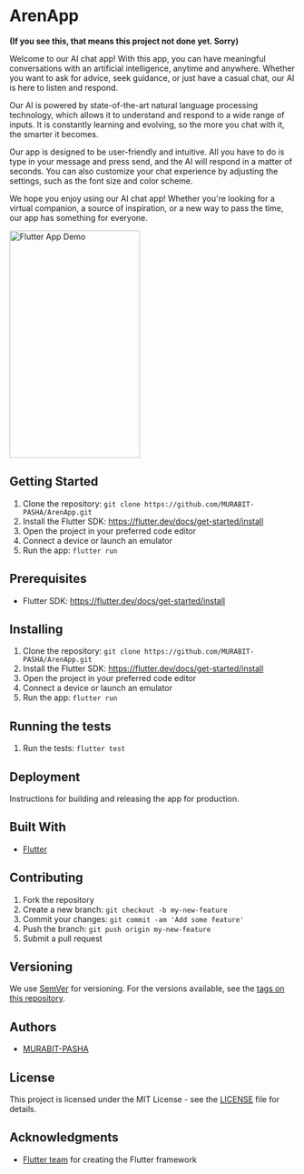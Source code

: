 # ArenApp

**(If you see this, that means this project not done yet. Sorry)**

Welcome to our AI chat app! With this app, you can have meaningful conversations with an artificial intelligence, anytime and anywhere. Whether you want to ask for advice, seek guidance, or just have a casual chat, our AI is here to listen and respond.

Our AI is powered by state-of-the-art natural language processing technology, which allows it to understand and respond to a wide range of inputs. It is constantly learning and evolving, so the more you chat with it, the smarter it becomes.

Our app is designed to be user-friendly and intuitive. All you have to do is type in your message and press send, and the AI will respond in a matter of seconds. You can also customize your chat experience by adjusting the settings, such as the font size and color scheme.

We hope you enjoy using our AI chat app! Whether you're looking for a virtual companion, a source of inspiration, or a new way to pass the time, our app has something for everyone.

<img src="blob/demo.gif" alt="Flutter App Demo" width="230" height="400">

## Getting Started

1. Clone the repository: `git clone https://github.com/MURABIT-PASHA/ArenApp.git`
2. Install the Flutter SDK: https://flutter.dev/docs/get-started/install
3. Open the project in your preferred code editor
4. Connect a device or launch an emulator
5. Run the app: `flutter run`

## Prerequisites

- Flutter SDK: https://flutter.dev/docs/get-started/install

## Installing

1. Clone the repository: `git clone https://github.com/MURABIT-PASHA/ArenApp.git`
2. Install the Flutter SDK: https://flutter.dev/docs/get-started/install
3. Open the project in your preferred code editor
4. Connect a device or launch an emulator
5. Run the app: `flutter run`

## Running the tests

1. Run the tests: `flutter test`

## Deployment

Instructions for building and releasing the app for production.

## Built With

- [Flutter](https://flutter.dev/)

## Contributing

1. Fork the repository
2. Create a new branch: `git checkout -b my-new-feature`
3. Commit your changes: `git commit -am 'Add some feature'`
4. Push the branch: `git push origin my-new-feature`
5. Submit a pull request

## Versioning

We use [SemVer](http://semver.org/) for versioning. For the versions available, see the [tags on this repository](https://github.com/MURABIT-PASHA/ArenApp/tags).

## Authors

- [MURABIT-PASHA](https://github.com/MURABIT-PASHA)

## License

This project is licensed under the MIT License - see the [LICENSE](LICENSE.md) file for details.

## Acknowledgments

- [Flutter team](https://flutter.dev/) for creating the Flutter framework
